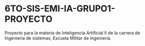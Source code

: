 # 6TO-SIS-EMI-IA-GRUPO1-PROYECTO
Proyecto para la materia de Inteligencia Artificial II de la carrera de Ingenieria de sistemas, Escuela Militar de Ingeniería.
